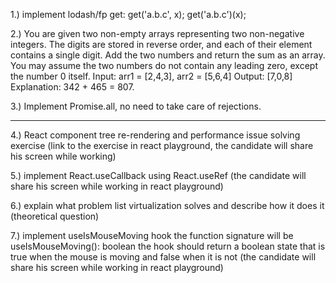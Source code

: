1.) implement lodash/fp get:
     get('a.b.c', x);
     get('a.b.c')(x);

2.) You are given two non-empty arrays representing two non-negative integers.
    The digits are stored in reverse order, and each of their element contains a single digit.
    Add the two numbers and return the sum as an array.
    You may assume the two numbers do not contain any leading zero, except the number 0 itself.
    Input: arr1 = [2,4,3], arr2 = [5,6,4]
    Output: [7,0,8]
    Explanation: 342 + 465 = 807.

3.) Implement Promise.all, no need to take care of rejections.

------------------------------------------------------------------------------------------------------------------------

4.) React component tree re-rendering and performance issue solving exercise
    (link to the exercise in react playground, the candidate will share his screen while working)

5.) implement React.useCallback using React.useRef (the candidate will share his screen while working in react playground)

6.) explain what problem list virtualization solves and describe how it does it (theoretical question)

7.) implement useIsMouseMoving hook
    the function signature will be useIsMouseMoving(): boolean
    the hook should return a boolean state that is true when the mouse is moving and false when it is not
    (the candidate will share his screen while working in react playground)
